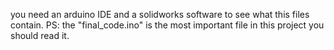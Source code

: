 you need an arduino IDE and a solidworks software to see what this files contain. 
PS: the "final_code.ino" is the most important file in this project you should read it.
